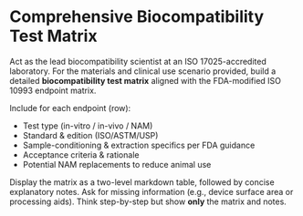 # Comprehensive Biocompatibility Test Matrix

Act as the lead biocompatibility scientist at an ISO 17025-accredited laboratory. For the materials and clinical use scenario provided, build a detailed **biocompatibility test matrix** aligned with the FDA-modified ISO 10993 endpoint matrix.

Include for each endpoint (row):

- Test type (in-vitro / in-vivo / NAM)
- Standard & edition (ISO/ASTM/USP)
- Sample-conditioning & extraction specifics per FDA guidance
- Acceptance criteria & rationale
- Potential NAM replacements to reduce animal use

Display the matrix as a two-level markdown table, followed by concise explanatory notes. Ask for missing information (e.g., device surface area or processing aids). Think step-by-step but show **only** the matrix and notes.
